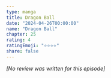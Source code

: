 ```yaml
---
type: manga
title: Dragon Ball
date: "2024-04-26T00:00:00"
name: "Dragon Ball"
chapter: 25
rating: 4
ratingEmoji: "⭐️⭐️⭐️⭐️"
share: false
---
```


_[No review was written for this episode]_
